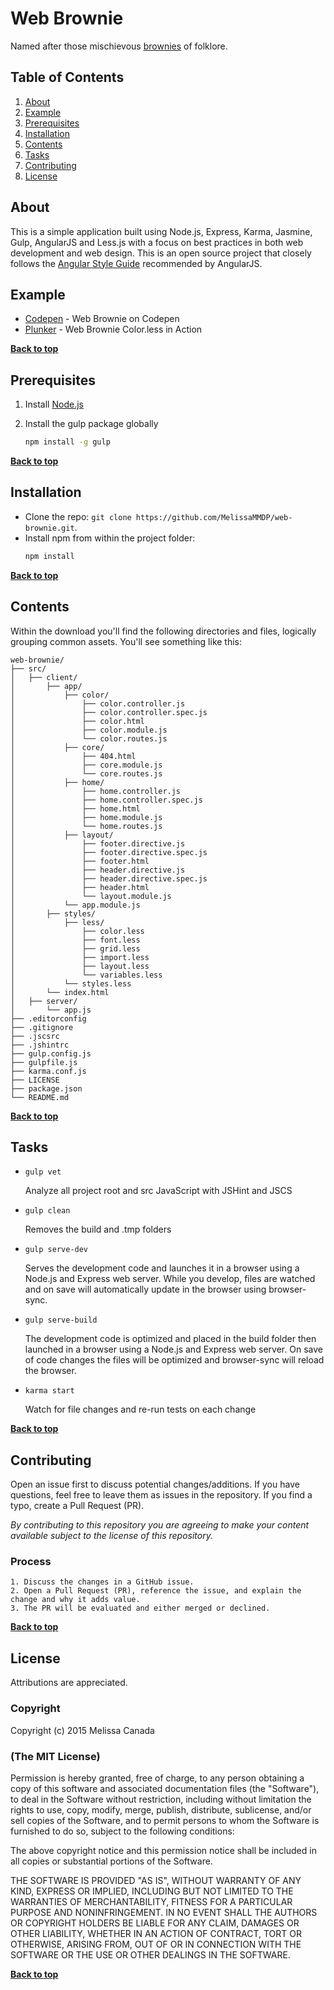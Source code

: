 # Web Brownie

Named after those mischievous [brownies](https://en.wikipedia.org/wiki/Brownie_(folklore)) of folklore.

## Table of Contents

  1. [About](#about)
  1. [Example](#example)
  1. [Prerequisites](#prerequisites)
  1. [Installation](#installation)
  1. [Contents](#contents)
  1. [Tasks](#tasks)
  1. [Contributing](#contributing)
  1. [License](#license)

## About

This is a simple application built using Node.js, Express, Karma, Jasmine, Gulp, AngularJS and Less.js with a focus on best practices in both web development and web design. This is an open source project that closely follows the [Angular Style Guide](https://github.com/johnpapa/angular-styleguide) recommended by AngularJS.

## Example

- [Codepen](http://codepen.io/MelissaMMDP/pen/doGbNy) - Web Brownie on Codepen
- [Plunker](http://embed.plnkr.co/Sog5Sp/preview) - Web Brownie Color.less in Action

**[Back to top](#table-of-contents)**

## Prerequisites

1. Install [Node.js](http://nodejs.org)

2. Install the gulp package globally

    ```bash
    npm install -g gulp
    ```

**[Back to top](#table-of-contents)**    
    
## Installation

- Clone the repo: `git clone https://github.com/MelissaMMDP/web-brownie.git`.
- Install npm from within the project folder:
    ```bash
    npm install
    ```
 
**[Back to top](#table-of-contents)**    
    
## Contents

Within the download you'll find the following directories and files, logically grouping common assets. You'll see something like this:

```
web-brownie/
├── src/
│   ├── client/
│       ├── app/
│           ├── color/
│               ├── color.controller.js
│               ├── color.controller.spec.js
│               ├── color.html
│               ├── color.module.js
│               └── color.routes.js
│           ├── core/
│               ├── 404.html
│               ├── core.module.js
│               └── core.routes.js
│           ├── home/
│               ├── home.controller.js
│               ├── home.controller.spec.js
│               ├── home.html
│               ├── home.module.js
│               └── home.routes.js
│           ├── layout/
│               ├── footer.directive.js
│               ├── footer.directive.spec.js
│               ├── footer.html
│               ├── header.directive.js
│               ├── header.directive.spec.js
│               ├── header.html
│               └── layout.module.js
│           └── app.module.js
│       ├── styles/
│           ├── less/
│               ├── color.less
│               ├── font.less
│               ├── grid.less
│               ├── import.less
│               ├── layout.less
│               └── variables.less
│           └── styles.less
│       └── index.html
│   ├── server/
│       └── app.js
├── .editorconfig
├── .gitignore
├── .jscsrc
├── .jshintrc
├── gulp.config.js
├── gulpfile.js
├── karma.conf.js
├── LICENSE
├── package.json
└── README.md
```

**[Back to top](#table-of-contents)**

## Tasks

- `gulp vet`

    Analyze all project root and src JavaScript with JSHint and JSCS

- `gulp clean`

    Removes the build and .tmp folders
    
- `gulp serve-dev`

    Serves the development code and launches it in a browser using a Node.js and Express web server. While you develop, files are watched and on save will automatically update in the browser using browser-sync.
        
- `gulp serve-build`
    
    The development code is optimized and placed in the build folder then launched in a browser using a Node.js and Express web server. On save of code changes the files will be optimized and browser-sync will reload the browser. 
        
- `karma start`
    
    Watch for file changes and re-run tests on each change

**[Back to top](#table-of-contents)**

## Contributing

Open an issue first to discuss potential changes/additions. If you have questions, feel free to leave them as issues in the repository. If you find a typo, create a Pull Request (PR).

*By contributing to this repository you are agreeing to make your content available subject to the license of this repository.*

### Process
    1. Discuss the changes in a GitHub issue.
    2. Open a Pull Request (PR), reference the issue, and explain the change and why it adds value.
    3. The PR will be evaluated and either merged or declined.

**[Back to top](#table-of-contents)**

## License

Attributions are appreciated.

### Copyright

Copyright (c) 2015 Melissa Canada

### (The MIT License)
Permission is hereby granted, free of charge, to any person obtaining a copy
of this software and associated documentation files (the "Software"), to deal
in the Software without restriction, including without limitation the rights
to use, copy, modify, merge, publish, distribute, sublicense, and/or sell
copies of the Software, and to permit persons to whom the Software is
furnished to do so, subject to the following conditions:

The above copyright notice and this permission notice shall be included in all
copies or substantial portions of the Software.

THE SOFTWARE IS PROVIDED "AS IS", WITHOUT WARRANTY OF ANY KIND, EXPRESS OR
IMPLIED, INCLUDING BUT NOT LIMITED TO THE WARRANTIES OF MERCHANTABILITY,
FITNESS FOR A PARTICULAR PURPOSE AND NONINFRINGEMENT. IN NO EVENT SHALL THE
AUTHORS OR COPYRIGHT HOLDERS BE LIABLE FOR ANY CLAIM, DAMAGES OR OTHER
LIABILITY, WHETHER IN AN ACTION OF CONTRACT, TORT OR OTHERWISE, ARISING FROM,
OUT OF OR IN CONNECTION WITH THE SOFTWARE OR THE USE OR OTHER DEALINGS IN THE
SOFTWARE.

**[Back to top](#table-of-contents)**

